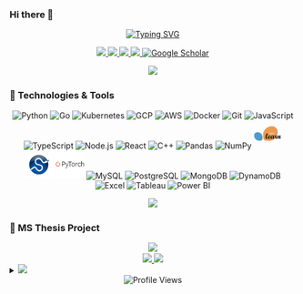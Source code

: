 ### Hi there 👋

<p align="center">
<a href="https://github.com/lasopablo" target="_blank">
    <img src="https://readme-typing-svg.demolab.com?font=Georgia&size=22&duration=1500&pause=10&multiline=true&width=600&height=120&lines=Pablo+Laso;Data+Scientist+(AI+and+Software+Engineer);SWE+@FireworksAI;MS+CS+@+Harvard+and+UT+(Netherlands);." alt="Typing SVG" />
</a>
<br/>
    
<div align="center">
  <a href="https://lasopablo.github.io/vcard_portfolio/" target="_blank">
    <img src="https://img.shields.io/badge/Portfolio-website-1f425f?style=for-the-badge&logo=globe&logoColor=white">
  </a>
  <a href="https://lasopablo.github.io/resume.pdf" target="_blank">
    <img src="https://img.shields.io/badge/Resume-PDF-critical?style=for-the-badge&logo=adobe&logoColor=white">
  </a>  
  <a href="https://www.linkedin.com/in/lasopablo/" target="_blank">
    <img src="https://img.shields.io/badge/-LinkedIn-0077B5?style=for-the-badge&logo=linkedin&logoColor=white">
  </a>
  <a href="mailto:plaso@kth.se">
    <img src="https://img.shields.io/badge/-Email-D14836?style=for-the-badge&logo=gmail&logoColor=white">
  </a>
  <a href="https://scholar.google.com/citations?user=fg-K6PIAAAAJ&hl=en" target="_blank">
    <img alt='Google Scholar' src='https://img.shields.io/badge/Scholar-4285F4?style=for-the-badge&logo=GoogleScholar&logoColor=white'>
  </a>
</div>
</p>

<div align="center">
  <img src="https://capsule-render.vercel.app/api?type=waving&color=gradient&height=100&section=header"/>
</div>

### 🔧 Technologies & Tools

<p align="center">
  <!-- Core Backend & Infrastructure -->
  <img src="https://img.icons8.com/color/48/000000/python.png" alt="Python">
  <img src="https://go.dev/images/go-logo-blue.svg" width="48" height="48" alt="Go">
  <img src="https://img.icons8.com/color/48/000000/kubernetes.png" alt="Kubernetes">
  <img src="https://img.icons8.com/color/48/000000/google-cloud.png" alt="GCP">
  <img src="https://img.icons8.com/color/48/000000/amazon-web-services.png" alt="AWS">
  <img src="https://img.icons8.com/color/48/000000/docker.png" alt="Docker">
  <img src="https://img.icons8.com/color/48/000000/git.png" alt="Git">
  
  <!-- Web Development -->
  <img src="https://img.icons8.com/color/48/000000/javascript.png" alt="JavaScript">
  <img src="https://img.icons8.com/color/48/000000/typescript.png" alt="TypeScript">
  <img src="https://img.icons8.com/color/48/000000/nodejs.png" alt="Node.js">
  <img src="https://img.icons8.com/color/48/000000/react-native.png" alt="React">
  <img src="https://img.icons8.com/color/48/000000/c-plus-plus-logo.png" alt="C++">
  
  <!-- Data Science -->
  <img src="https://img.icons8.com/color/48/000000/pandas.png" alt="Pandas">
  <img src="https://img.icons8.com/color/48/000000/numpy.png" alt="NumPy">
  <img src="https://raw.githubusercontent.com/github/explore/main/topics/scikit-learn/scikit-learn.png" width="50" height="50" alt="Scikit-learn">
  <img src="https://raw.githubusercontent.com/github/explore/main/topics/scipy/scipy.png" width="50" height="50" alt="SciPy">
  <img src="https://raw.githubusercontent.com/github/explore/main/topics/pytorch/pytorch.png" width="50" height="50" alt="PyTorch">
  
  <!-- Databases -->
  <img src="https://img.icons8.com/color/48/000000/mysql-logo.png" alt="MySQL">
  <img src="https://img.icons8.com/color/48/000000/postgreesql.png" alt="PostgreSQL">
  <img src="https://img.icons8.com/color/48/000000/mongodb.png" alt="MongoDB">
  <img src="https://static-00.iconduck.com/assets.00/aws-dynamodb-icon-454x512-53ebjxww.png" width="50" height="50" alt="DynamoDB">
  
  <!-- Visualization -->
  <img src="https://img.icons8.com/color/48/000000/microsoft-excel-2019.png" alt="Excel">
  <img src="https://img.icons8.com/color/48/000000/tableau-software.png" alt="Tableau">
  <img src="https://img.icons8.com/color/48/000000/power-bi.png" alt="Power BI">
</p>

<div align="center">
  <img src="https://capsule-render.vercel.app/api?type=waving&color=gradient&height=100&section=footer"/>
</div>

### 🌟 MS Thesis Project
<div align="center">
  <a href="https://github.com/lasopablo/freesurfer-freesurfer-dev-mri_WMHsynthseg/tree/main" target="_blank">
    <img src="https://github-readme-stats.vercel.app/api/pin/?username=lasopablo&repo=freesurfer-freesurfer-dev-mri_WMHsynthseg&theme=radical" />
  </a>
</div>

<div align="center">
  <a href="https://lasopablo.github.io/vcard_portfolio/" target="_blank">
    <img src="https://img.shields.io/badge/View_More_Projects-2ea44f?style=for-the-badge&logo=github&logoColor=white" />
  </a>
  <a href="https://lasopablo.github.io/vcard_portfolio/" target="_blank">
    <img src="https://img.shields.io/badge/View_Profile-2ea44f?style=for-the-badge&logo=github&logoColor=white" />
  </a>
</div>

<details>
<summary><img src="https://img.shields.io/badge/GitHub_Stats-2ea44f?style=for-the-badge&logo=github&logoColor=white" /></summary>
<div align="center">
  <!-- Languages card -->
  <a href="https://github.com/lasopablo" target="_blank">
    <img src="https://github-readme-stats.vercel.app/api/top-langs/?username=lasopablo&layout=compact&theme=radical" alt="Top Languages" />
  </a>
  
  <!-- GitHub stats card -->
  <a href="https://github.com/lasopablo" target="_blank">
    <img src="https://github-readme-stats.vercel.app/api?username=lasopablo&show_icons=true&theme=radical&count_private=true" alt="GitHub Stats" />
  </a>

  <!-- GitHub streak stats -->
  <a href="https://github.com/lasopablo" target="_blank">
    <img src="https://github-readme-streak-stats.herokuapp.com/?user=lasopablo&theme=radical" alt="GitHub Streak" />
  </a>

  <!-- GitHub trophies -->
  <a href="https://github.com/lasopablo" target="_blank">
    <img src="https://github-profile-trophy.vercel.app/?username=lasopablo&theme=radical&row=1" alt="GitHub Trophies" />
  </a>
  
  <!-- Dev Metrics -->
  <img src="https://github-profile-summary-cards.vercel.app/api/cards/profile-details?username=lasopablo&theme=radical" alt="Profile Details">
  
  <!-- Code Time Stats -->
  <img src="https://github-profile-summary-cards.vercel.app/api/cards/productive-time?username=lasopablo&theme=radical&utcOffset=-8" alt="Productive Time">
</div>
</details>

<div align="center">
  <img src="https://komarev.com/ghpvc/?username=lasopablo&color=blueviolet" alt="Profile Views" />
</div>
